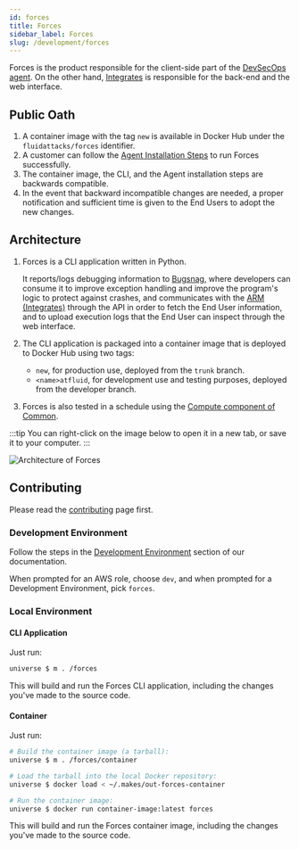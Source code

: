 ```yaml
---
id: forces
title: Forces
sidebar_label: Forces
slug: /development/forces
---
```


Forces is the product responsible
for the client-side part of the [DevSecOps agent](/machine/agent).
On the other hand, [Integrates](/development/integrates)
is responsible for the back-end
and the web interface.

## Public Oath

1. A container image with the tag `new` is available in Docker Hub
   under the `fluidattacks/forces` identifier.
1. A customer can follow the
   [Agent Installation Steps](/machine/agent/installation)
   to run Forces successfully.
1. The container image, the CLI,
   and the Agent installation steps are backwards compatible.
1. In the event that backward incompatible changes are needed,
   a proper notification
   and sufficient time is given to the End Users
   to adopt the new changes.

## Architecture

1. Forces is a CLI application written in Python.

   It reports/logs debugging information to
   [Bugsnag](https://www.bugsnag.com/),
   where developers can consume it to improve exception handling
   and improve the program's logic to protect against crashes,
   and communicates with the [ARM (Integrates)](/development/integrates)
   through the API
   in order to fetch the End User information,
   and to upload execution logs that the End User
   can inspect through the web interface.

1. The CLI application is packaged into a container image
   that is deployed to Docker Hub
   using two tags:

   - `new`, for production use, deployed from the `trunk` branch.
   - `<name>atfluid`, for development use and testing purposes,
     deployed from the developer branch.

1. Forces is also tested in a schedule using the
   [Compute component of Common](/development/common/compute).

:::tip
You can right-click on the image below
to open it in a new tab,
or save it to your computer.
:::

![Architecture of Forces](./forces-arch.dot.svg)

## Contributing

Please read the
[contributing](/development/contributing) page first.

### Development Environment

Follow the steps
in the [Development Environment](/development/setup/environment) section of our documentation.

When prompted for an AWS role, choose `dev`,
and when prompted for a Development Environment, pick `forces`.

### Local Environment

#### CLI Application

Just run:

```sh
universe $ m . /forces
```

This will build and run the Forces CLI application,
including the changes you've made to the source code.

#### Container

Just run:

```bash
# Build the container image (a tarball):
universe $ m . /forces/container

# Load the tarball into the local Docker repository:
universe $ docker load < ~/.makes/out-forces-container

# Run the container image:
universe $ docker run container-image:latest forces
```

This will build and run the Forces container image,
including the changes you've made to the source code.
